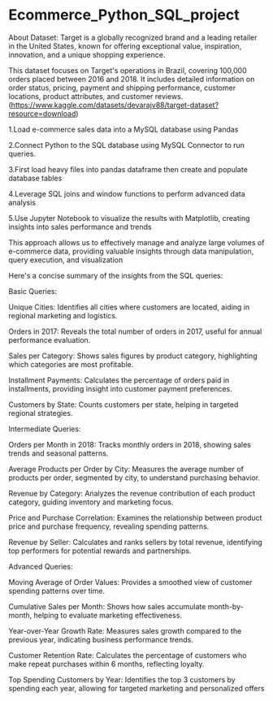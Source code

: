 # Ecommerce_Python_SQL_project
About Dataset:
Target is a globally recognized brand and a leading retailer in the United States, known for offering exceptional value, inspiration, innovation, and a unique shopping experience.

This dataset focuses on Target's operations in Brazil, covering 100,000 orders placed between 2016 and 2018. It includes detailed information on order status, pricing, payment and
shipping performance, customer locations, product attributes, and customer reviews.(https://www.kaggle.com/datasets/devarajv88/target-dataset?resource=download)

1.Load e-commerce sales data into a MySQL database using Pandas

2.Connect Python to the SQL database using MySQL Connector to run queries.

3.First load heavy files into pandas dataframe then create and populate database tables 

4.Leverage SQL joins and window functions to perform advanced data analysis

5.Use Jupyter Notebook to visualize the results with Matplotlib, creating insights into sales performance and trends


This approach allows us to effectively manage and analyze large volumes of e-commerce data, providing valuable insights through data manipulation, query execution, and visualization

Here's a concise summary of the insights from the SQL queries:

Basic Queries:

Unique Cities: Identifies all cities where customers are located, aiding in regional marketing and logistics.

Orders in 2017: Reveals the total number of orders in 2017, useful for annual performance evaluation.

Sales per Category: Shows sales figures by product category, highlighting which categories are most profitable.

Installment Payments: Calculates the percentage of orders paid in installments, providing insight into customer payment preferences.

Customers by State: Counts customers per state, helping in targeted regional strategies.


Intermediate Queries:

Orders per Month in 2018: Tracks monthly orders in 2018, showing sales trends and seasonal patterns.

Average Products per Order by City: Measures the average number of products per order, segmented by city, to understand purchasing behavior.

Revenue by Category: Analyzes the revenue contribution of each product category, guiding inventory and marketing focus.

Price and Purchase Correlation: Examines the relationship between product price and purchase frequency, revealing spending patterns.

Revenue by Seller: Calculates and ranks sellers by total revenue, identifying top performers for potential rewards and partnerships.

Advanced Queries:

Moving Average of Order Values: Provides a smoothed view of customer spending patterns over time.

Cumulative Sales per Month: Shows how sales accumulate month-by-month, helping to evaluate marketing effectiveness.

Year-over-Year Growth Rate: Measures sales growth compared to the previous year, indicating business performance trends.

Customer Retention Rate: Calculates the percentage of customers who make repeat purchases within 6 months, reflecting loyalty.

Top Spending Customers by Year: Identifies the top 3 customers by spending each year, allowing for targeted marketing and personalized offers
